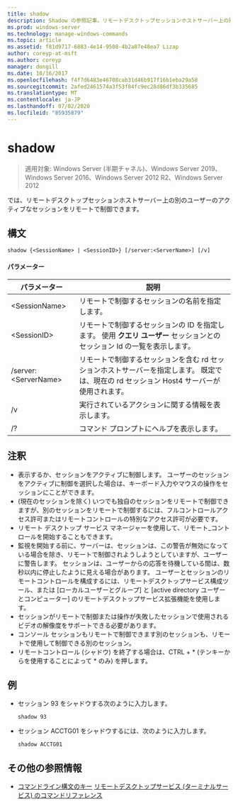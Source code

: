 ```yaml
---
title: shadow
description: Shadow の参照記事。リモートデスクトップセッションホストサーバー上の別のユーザーのアクティブなセッションをリモートで制御できます。
ms.prod: windows-server
ms.technology: manage-windows-commands
ms.topic: article
ms.assetid: f81d9717-6883-4e14-9508-4b2a87e48ea7 Lizap
author: coreyp-at-msft
ms.author: coreyp
manager: dongill
ms.date: 10/16/2017
ms.openlocfilehash: f4f7d6483e46708cab31d46b917f16b1eba29a58
ms.sourcegitcommit: 2afed2461574a3f53f84fc9ec28d86df3b335685
ms.translationtype: MT
ms.contentlocale: ja-JP
ms.lasthandoff: 07/02/2020
ms.locfileid: "85935879"
---
```

# <a name="shadow"></a>shadow

> 適用対象: Windows Server (半期チャネル)、Windows Server 2019、Windows Server 2016、Windows Server 2012 R2、Windows Server 2012

では、リモートデスクトップセッションホストサーバー上の別のユーザーのアクティブなセッションをリモートで制御できます。



## <a name="syntax"></a>構文
```
shadow {<SessionName> | <SessionID>} [/server:<ServerName>] [/v]
```

#### <a name="parameters"></a>パラメーター
|パラメーター|説明|
|-------|--------|
|\<SessionName>|リモートで制御するセッションの名前を指定します。|
|\<SessionID>|リモートで制御するセッションの ID を指定します。 使用 **クエリ ユーザー** セッションとのセッション Id の一覧を表示します。|
|/server:\<ServerName>|リモートで制御するセッションを含む rd セッションホストサーバーを指定します。 既定では、現在の rd セッション Host4 サーバーが使用されます。|
|/v|実行されているアクションに関する情報を表示します。|
|/?|コマンド プロンプトにヘルプを表示します。|

## <a name="remarks"></a>注釈
-   表示するか、セッションをアクティブに制御します。 ユーザーのセッションをアクティブに制御を選択した場合は、キーボード入力やマウスの操作をセッションにことができます。
-   (現在のセッションを除く) いつでも独自のセッションをリモートで制御できますが、別のセッションをリモートで制御するには、フルコントロールアクセス許可またはリモートコントロールの特別なアクセス許可が必要です。
-   リモート デスクトップ サービス マネージャーを使用して、リモート_コントロールを開始することもできます。
-   監視を開始する前に、サーバーは、セッションは、この警告が無効になっている場合を除き、リモートで制御されようしようとしていますが、ユーザーに警告します。 セッションは、ユーザーからの応答を待機している間は、数秒以内に停止したように見える場合があります。 ユーザーとセッションのリモートコントロールを構成するには、リモートデスクトップサービス構成ツール、または [ローカルユーザーとグループ] と [active directory ユーザーとコンピューター] のリモートデスクトップサービス拡張機能を使用します。
-   セッションがリモートで制御または操作が失敗したセッションで使用されるビデオの解像度をサポートできる必要があります。
-   コンソール セッションもリモートで制御できます別のセッションも、リモートで使用して制御できる別のセッション。
-   リモートコントロール (シャドウ) を終了する場合は、CTRL + \* (テンキーからを使用することによって \* のみ) を押します。

## <a name="examples"></a>例
-   セッション 93 をシャドウする次のように入力します。
    ```
    shadow 93
    ```
-   セッション ACCTG01 をシャドウするには、次のように入力します。
    ```
    shadow ACCTG01
    ```

## <a name="additional-references"></a>その他の参照情報
- [コマンドライン構文のキー](command-line-syntax-key.md) 
[リモートデスクトップサービス (ターミナルサービス) のコマンドリファレンス](remote-desktop-services-terminal-services-command-reference.md)
